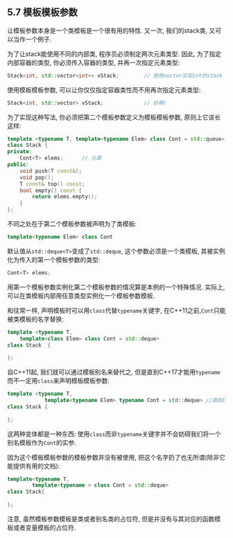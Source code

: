 ## 5.7 模板模板参数

让模板参数本身是一个类模板是一个很有用的特性. 又一次, 我们的stack类, 又可以当作一个例子.

为了让stack能使用不同的内部类, 程序员必须制定两次元素类型. 因此, 为了指定内部容器的类型, 你必须传入容器的类型, 并再一次指定元素类型:

```cpp
Stack<int, std::vector<int>> vStack;		// 使用vector实现int的stack
```

使用模板模板参数, 可以让你仅仅指定容器类性而不用再次指定元素类型:

```cpp
Stack<int, std::vector> vStack;				// 妙啊!
```

为了实现这种写法, 你必须把第二个模板参数定义为模板模板参数, 原则上它该长这样:

```cpp
template <typename T, template<typename Elem> class Cont = std::queue>
class Stack {
private:
    Cont<T> elems;		// 元素
public:
    void push(T const&);
    void pop();
    T const& top() const;
    bool empty() const {
        return elems.empty();
    }
};
```

不同之处在于第二个模板参数被声明为了类模板:

```cpp
template<typename Elem> class Cont
```

默认值从`std::deque<T>`变成了`std::deque`, 这个参数必须是一个类模板, 其被实例化为传入的第一个模板参数的类型:

```cpp
Cont<T> elems;
```

用第一个模板参数实例化第二个模板参数的情况算是本例的一个特殊情况. 实际上, 可以在类模板内部用任意类型实例化一个模板参数模板.

和往常一样, 声明模板时可以用`class`代替`typename`关键字, 在C++11之前,`Cont`只能被类模板的名字替换:

```cpp
template <typename T,
	template<class Elem> class Cont = std::deque>
class Stack  {
    
};
```

自C++11起, 我们就可以通过模板别名来替代之, 但是直到C++17才能用`typename`而不一定用`class`来声明模板模板参数:

```cpp
template <typename T,
			template<typename Elem> typename Cont = std::deque>	//直到C++17才能这样写
class Stack {
    
};
```

这两种变体都是一种东西: 使用`class`而非`typename`关键字并不会妨碍我们将一个别名模板作为`Cont`的实参.

因为这个模板模板参数的模板参数并没有被使用, 把这个名字扔了也无所谓(除非它能提供有用的文档):

```cpp
template<typename T, 
		template<typename > class Cont = std::deque>
class Stack{
    
};
```

注意, 虽然模板参数模板是类或者别名类的占位符, 但是并没有与其对应的函数模板或者变量模板的占位符.